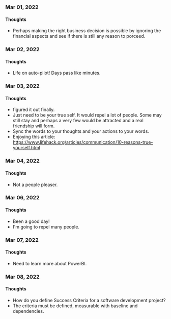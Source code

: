 ### Mar 01, 2022

#### Thoughts

-  Perhaps making the right business decision is possible by ignoring the financial aspects and see if there is still any reason to porceed.



### Mar 02, 2022

#### Thoughts

-  Life on auto-pilot! Days pass like minutes. 



### Mar 03, 2022

#### Thoughts

-  figured it out finally.
-  Just need to be your true self. It would repel a lot of people. Some may still stay and perhaps a very few would be attracted and a real friendship will form.
-  Sync the words to your thoughts and your actions to your words. 
-  Enjoying this article: https://www.lifehack.org/articles/communication/10-reasons-true-yourself.html



### Mar 04, 2022

#### Thoughts

-  Not a people pleaser. 



### Mar 06, 2022

#### Thoughts

-  Been a good day!
-  I'm going to repel many people.  



### Mar 07, 2022

#### Thoughts

-  Need to learn more about PowerBI.



### Mar 08, 2022

#### Thoughts

-  How do you define Success Criteria for a software development project?
-  The criteria must be defined, measurable with baseline and dependencies.

